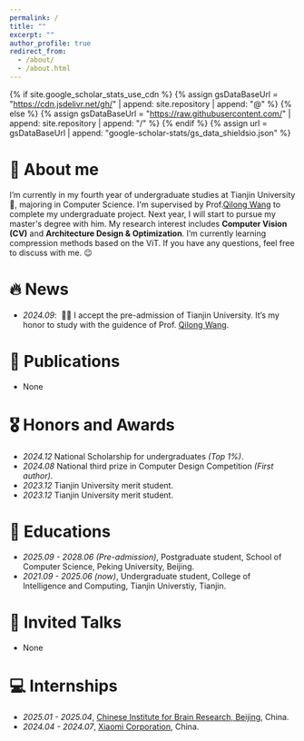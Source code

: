 ```yaml
---
permalink: /
title: ""
excerpt: ""
author_profile: true
redirect_from: 
  - /about/
  - /about.html
---
```


{% if site.google_scholar_stats_use_cdn %}
{% assign gsDataBaseUrl = "https://cdn.jsdelivr.net/gh/" | append: site.repository | append: "@" %}
{% else %}
{% assign gsDataBaseUrl = "https://raw.githubusercontent.com/" | append: site.repository | append: "/" %}
{% endif %}
{% assign url = gsDataBaseUrl | append: "google-scholar-stats/gs_data_shieldsio.json" %}

<span class='anchor' id='about-me'></span>

# 🧐 About me
I’m currently in my fourth year of undergraduate studies at Tianjin University 🏫, majoring in Computer Science. I'm supervised by Prof.[Qilong Wang](https://csqlwang.github.io/homepage/) to complete my undergraduate project. Next year, I will start to pursue my master's degree with him.
My research interest includes **Computer Vision (CV)** and **Architecture Design & Optimization**. I’m currently learning compression methods based on the ViT.
If you have any questions, feel free to discuss with me. 😉

# 🔥 News
- *2024.09*: &nbsp;🎉🎉  I accept the pre-admission of Tianjin University. It’s my honor to study with the guidence of Prof. [Qilong Wang](https://csqlwang.github.io/homepage/).

# 📝 Publications 

- None

# 🎖 Honors and Awards
- *2024.12* National Scholarship for undergraduates *(Top 1%)*.
- *2024.08* National third prize in Computer Design Competition *(First author)*.
- *2023.12* Tianjin University merit student.
- *2023.12* Tianjin University merit student.

# 📖 Educations
- *2025.09 - 2028.06 (Pre-admission)*, Postgraduate student, School of Computer Science, Peking University, Beijing.
- *2021.09 - 2025.06 (now)*, Undergraduate student, College of Intelligence and Computing, Tianjin Universtiy, Tianjin.

# 💬 Invited Talks
- None

# 💻 Internships
- *2025.01 - 2025.04*, [Chinese Institute for Brain Research, Beijing](https://www.cibr.ac.cn/), China.
- *2024.04 - 2024.07*, [Xiaomi Corporation](https://www.mi.com/global/), China.
